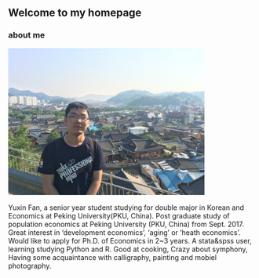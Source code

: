 ## Welcome to my homepage

### about me

<img src="/images/fyxgz.jpg" class="floatpic" width="400" height="300">

Yuxin Fan, a senior year student studying for double major in Korean and Economics at Peking University(PKU, China). Post graduate study of population economics at Peking University (PKU, China) from Sept. 2017. Great interest in ‘development economics’, ‘aging’ or ‘heath economics’. Would like to apply for Ph.D. of Economics in 2~3 years. A stata&spss user, learning studying Python and R.  Good at cooking, Crazy about symphony, Having some acquaintance with calligraphy, painting and mobiel photography.



[Korean]:https://www.sfl.pku.edu.cn/
[Economics]:https://www.nsd.pku.edu.cn/
[Peking University (PKU, China))]:https://www.pku.edu.cn/
